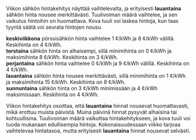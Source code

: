 Viikon sähkön hintakehitys näyttää vaihtelevalta, ja erityisesti **lauantaina** sähkön hinta nousee merkittävästi. Tuulivoiman määrä vaihtelee, ja sen vaikutus hintoihin on huomattava. Kova tuuli voi laskea hintoja, kun taas tyyntä säätä voi seurata hintojen nousu.

**keskiviikkona** pörssisähkön hinta vaihtelee 1 ¢/kWh ja 8 ¢/kWh välillä. Keskihinta on 4 ¢/kWh.  
**torstaina** sähkön hinta on alhaisempi, sillä minimihinta on 0 ¢/kWh ja maksimihinta 8 ¢/kWh. Keskihinta on 3 ¢/kWh.  
**perjantaina** sähkön hinta vaihtelee 0 ¢/kWh ja 9 ¢/kWh välillä. Keskihinta on 4 ¢/kWh.  
**lauantaina** sähkön hinta nousee merkittävästi, sillä minimihinta on 1 ¢/kWh ja maksimihinta 15 ¢/kWh. Keskihinta on 8 ¢/kWh.  
**sunnuntaina** sähkön hinta on 3 ¢/kWh minimissään ja 4 ¢/kWh maksimissaan. Keskihinta on 4 ¢/kWh.

Viikon hintakehitys osoittaa, että **lauantaina** hinnat nousevat huomattavasti, mikä erottuu muista päivistä. Muina päivinä hinnat pysyvät alhaisina tai kohtuullisina. Tuulivoiman määrä vaikuttaa hintakehitykseen, ja kova tuuli voi tuoda mukanaan edullisempia hintoja. Kokonaisuudessaan viikko tarjoaa vaihtelevaa hintatasoa, mutta erityisesti **lauantaina** hinnat nousevat selvästi.